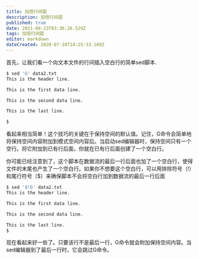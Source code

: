 ```yaml
---
title: 加倍行间距
description: 加倍行间距
published: true
date: 2021-08-23T03:36:26.529Z
tags: 加倍行间距
editor: markdown
dateCreated: 2020-07-18T14:25:33.169Z
---
```


首先，让我们看一个向文本文件的行间插入空白行的简单sed脚本.
```bash
$ sed 'G' data2.txt
This is the header line.

This is the first data line.

This is the second data line.

This is the last line.

$
```
看起来相当简单！这个技巧的关键在于保持空间的默认值。记住，G命令会简单地将保持空间内容附加到模式空间内容后。当启动sed编辑器时，保持空间只有一个空行。将它附加到已有行后面，你就在已有行后面创建了一个空白行。

你可能已经注意到了，这个脚本在数据流的最后一行后面也加了一个空白行，使得文件的末尾也产生了一个空白行。如果你不想要这个空白行，可以用排除符号（!）和尾行符号（$）来确保脚本不会将空白行加到数据流的最后一行后面
```bash
$ sed '$!G' data2.txt
This is the header line.

This is the first data line.

This is the second data line.

This is the last line.
$
```
现在看起来好一些了。只要该行不是最后一行，G命令就会附加保持空间内容。当sed编辑器到了最后一行时，它会跳过G命令。

